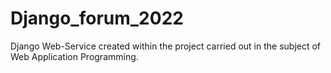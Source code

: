 # Django_forum_2022

Django Web-Service created within the project carried out in the subject of Web Application Programming.
